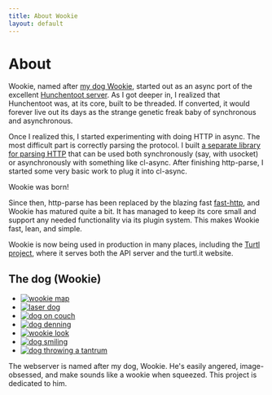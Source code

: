 ```yaml
---
title: About Wookie
layout: default
---
```


About
=====
Wookie, named after [my dog Wookie](#wookie-dog), started out as an async port
of the excellent [Hunchentoot server](http://weitz.de/hunchentoot/). As I got
deeper in, I realized that Hunchentoot was, at its core, built to be threaded.
If converted, it would forever live out its days as the strange genetic freak
baby of synchronous and asynchronous.

Once I realized this, I started experimenting with doing HTTP in async. The most
difficult part is correctly parsing the protocol. I built [a separate library
for parsing HTTP](https://github.com/orthecreedence/http-parse) that can be used
both synchronously (say, with usocket) or asynchronously with something like
cl-async. After finishing http-parse, I started some very basic work to plug it
into cl-async.

Wookie was born!

Since then, http-parse has been replaced by the blazing fast [fast-http](https://github.com/fukamachi/fast-http),
and Wookie has matured quite a bit. It has managed to keep its core small and
support any needed functionality via its plugin system. This makes Wookie fast,
lean, and simple.

Wookie is now being used in production in many places, including the [Turtl project](https://turtl.it),
where it serves both the API server and the turtl.it website.

<a name="wookie-dog"></a>
The dog (Wookie)
----------------
<ul class="gallery clear">
    <li>
        <a href="/images/wookie/map.jpg" rel="modal">
            <img src="/images/wookie/map_sq.jpg" alt="wookie map" title="Wookie planning a trip"/>
        </a>
    </li>
    <li>
        <a href="/images/wookie/laser.jpg" rel="modal">
            <img src="/images/wookie/laser_sq.jpg" alt="laser dog" title="Wookie before a death beam rampage"/>
        </a>
    </li>
    <li>
        <a href="/images/wookie/couch1.jpg" rel="modal">
            <img src="/images/wookie/couch1_sq.jpg" alt="dog on couch" title="Wookie lounging"/>
        </a>
    </li>
    <li>
        <a href="/images/wookie/den.jpg" rel="modal">
            <img src="/images/wookie/den_sq.jpg" alt="dog denning" title="Wookie denning."/>
        </a>
    </li>
    <!--
    <li>
        <a href="/images/wookie/gaze.jpg" rel="modal">
            <img src="/images/wookie/gaze_sq.jpg" alt="dog stare" title="Wookie looking out over the horizon"/>
        </a>
    </li>
    -->
    <li>
        <a href="/images/wookie/look.jpg" rel="modal">
            <img src="/images/wookie/look_sq.jpg" alt="wookie look" title="Wookie doing an interview"/>
        </a>
    </li>
    <!--
    <li>
        <a href="/images/wookie/pose.jpg" rel="modal">
            <img src="/images/wookie/pose_sq.jpg" alt="dog posing" title="Wookie striking a pose"/>
        </a>
    </li>
    -->
    <li>
        <a href="/images/wookie/smile.jpg" rel="modal">
            <img src="/images/wookie/smile_sq.jpg" alt="dog smiling" title="Wookie is pleased. We shall prosper."/>
        </a>
    </li>
    <li>
        <a href="/images/wookie/tantrum.jpg" rel="modal">
            <img src="/images/wookie/tantrum_sq.jpg" alt="dog throwing a tantrum" title="Wookie is angered. We shall suffer."/>
        </a>
    </li>
</ul>

The webserver is named after my dog, Wookie. He's easily angered, image-obsessed,
and make sounds like a wookie when squeezed. This project is dedicated to him.



